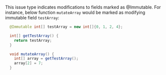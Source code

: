 This issue type indicates modifications to fields marked as @Immutable. For instance, below function `mutateArray` would be marked as modifying immutable field `testArray`:

```java
  @Immutable int[] testArray = new int[]{0, 1, 2, 4};

  int[] getTestArray() {
    return testArray;
  }

  void mutateArray() {
    int[] array = getTestArray();
    array[2] = 7;
  }
```
